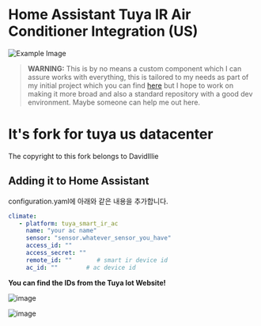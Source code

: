 # Home Assistant Tuya IR Air Conditioner Integration (US)

![Example Image](https://github.com/DavidIlie/tuya-smart-ir-ac/assets/47594764/c91995e3-474c-47df-83f6-eaf64371a1d4)

> **WARNING:** This is by no means a custom component which I can assure works with everything, this is tailored to my needs as part of my initial project which you can find [here](https://davidilie.com) but I hope to work on making it more broad and also a standard repository with a good dev environment. Maybe someone can help me out here.

# It's fork for tuya us datacenter

The copyright to this fork belongs to DavidIllie

## Adding it to Home Assistant

configuration.yaml에 아래와 같은 내용을 추가합니다.

```yaml
climate:
   - platform: tuya_smart_ir_ac
     name: "your ac name"
     sensor: "sensor.whatever_sensor_you_have"
     access_id: ""
     access_secret: ""
     remote_id: ""       # smart ir device id
     ac_id: ""        # ac device id
```
**You can find the IDs from the Tuya Iot Website!**

![image](https://github.com/plplaaa2/tuya-smart-ir-ac/assets/124797654/04bbf3fe-1e49-4e24-9e18-1d561eb374d5)

![image](https://github.com/plplaaa2/tuya-smart-ir-ac/assets/124797654/1f60454b-e83f-4812-a55d-d51acf08057a)



